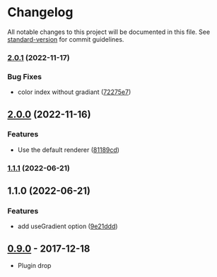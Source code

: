 # Changelog

All notable changes to this project will be documented in this file. See [standard-version](https://github.com/conventional-changelog/standard-version) for commit guidelines.

### [2.0.1](https://github.com/Oliv/leaflet-polycolor/compare/v2.0.0...v2.0.1) (2022-11-17)


### Bug Fixes

* color index without gradiant ([72275e7](https://github.com/Oliv/leaflet-polycolor/commit/72275e787c1986f98facb4db4710c2e0f032e0d7))

## [2.0.0](https://github.com/Oliv/leaflet-polycolor/compare/v1.1.1...v2.0.0) (2022-11-16)


### Features

* Use the default renderer ([81189cd](https://github.com/Oliv/leaflet-polycolor/commit/81189cda46c2077e2f091ce0e9e9ac458a9f2a92))

### [1.1.1](https://github.com/Oliv/leaflet-polycolor/compare/v1.1.0...v1.1.1) (2022-06-21)

## 1.1.0 (2022-06-21)


### Features

* add useGradient option ([9e21ddd](https://github.com/Oliv/leaflet-polycolor/commit/9e21ddde77d00465d533802b388138a8ee591247))

## [0.9.0] - 2017-12-18
- Plugin drop

[0.9.0]: https://github.com/Oliv/fade-promise/compare/1.0.0...master
